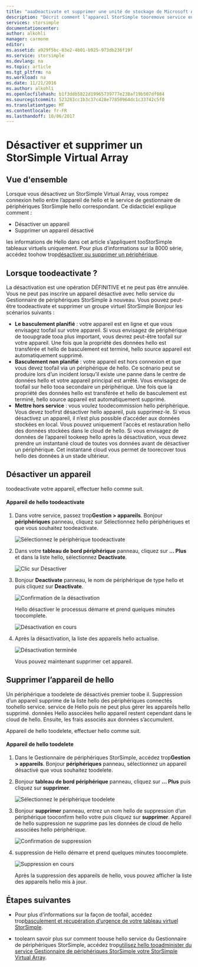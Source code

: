 ```yaml
---
title: "aaaDeactivate et supprimer une unité de stockage de Microsoft Azure StorSimple virtuelle | Documents Microsoft"
description: "Décrit comment l’appareil StorSimple tooremove service en désactiver tout d’abord, puis leur suppression."
services: storsimple
documentationcenter: 
author: alkohli
manager: carmonm
editor: 
ms.assetid: a929f5bc-03e2-4b01-b925-973db236f19f
ms.service: storsimple
ms.devlang: na
ms.topic: article
ms.tgt_pltfrm: na
ms.workload: na
ms.date: 11/21/2016
ms.author: alkohli
ms.openlocfilehash: b1f3ddb5822d19965739777e238af19b507df984
ms.sourcegitcommit: 523283cc1b3c37c428e77850964dc1c33742c5f0
ms.translationtype: MT
ms.contentlocale: fr-FR
ms.lasthandoff: 10/06/2017
---
```

# <a name="deactivate-and-delete-a-storsimple-virtual-array"></a>Désactiver et supprimer un StorSimple Virtual Array

## <a name="overview"></a>Vue d'ensemble

Lorsque vous désactivez un StorSimple Virtual Array, vous rompez connexion hello entre l’appareil de hello et le service de gestionnaire de périphériques StorSimple hello correspondant. Ce didacticiel explique comment :

* Désactiver un appareil 
* Supprimer un appareil désactivé

les informations de Hello dans cet article s’appliquent tooStorSimple tableaux virtuels uniquement. Pour plus d’informations sur la 8000 série, accédez toohow trop[désactiver ou supprimer un périphérique](storsimple-deactivate-and-delete-device.md).

## <a name="when-toodeactivate"></a>Lorsque toodeactivate ?

La désactivation est une opération DÉFINITIVE et ne peut pas être annulée. Vous ne peut pas inscrire un appareil désactivé avec hello service du Gestionnaire de périphériques StorSimple à nouveau. Vous pouvez peut-être toodeactivate et supprimer un groupe virtuel StorSimple Bonjour les scénarios suivants :

* **Le basculement planifié** : votre appareil est en ligne et que vous envisagez toofail sur votre appareil. Si vous envisagez de périphérique de tooupgrade tooa plus important, vous devrez peut-être toofail sur votre appareil. Une fois que la propriété des données hello est transférée et hello de basculement est terminé, hello source appareil est automatiquement supprimé.
* **Basculement non planifié** : votre appareil est hors connexion et que vous devez toofail via un périphérique de hello. Ce scénario peut se produire lors d’un incident lorsqu’il existe une panne dans le centre de données hello et votre appareil principal est arrêté. Vous envisagez de toofail sur hello tooa secondaire un périphérique. Une fois que la propriété des données hello est transférée et hello de basculement est terminé, hello source appareil est automatiquement supprimé.
* **Mettre hors service** : vous voulez toodecommission hello périphérique. Vous devez toofirst désactiver hello appareil, puis supprimez-le. Si vous désactivez un appareil, il n’est plus possible d’accéder aux données stockées en local. Vous pouvez uniquement l’accès et restauration hello des données stockées dans le cloud de hello. Si vous envisagez de données de l’appareil tookeep hello après la désactivation, vous devez prendre un instantané cloud de toutes vos données avant de désactiver un périphérique. Cet instantané cloud vous permet de toorecover tous hello des données à un stade ultérieur.

## <a name="deactivate-a-device"></a>Désactiver un appareil

toodeactivate votre appareil, effectuer hello comme suit.

#### <a name="toodeactivate-hello-device"></a>Appareil de hello toodeactivate

1. Dans votre service, passez trop**Gestion > appareils**. Bonjour **périphériques** panneau, cliquez sur Sélectionnez hello périphériques et que vous souhaitez toodeactivate.
   
    ![Sélectionnez le périphérique toodeactivate](./media/storsimple-virtual-array-deactivate-and-delete-device/deactivate-delete7.png)
2. Dans votre **tableau de bord périphérique** panneau, cliquez sur **... Plus** et dans la liste hello, sélectionnez **Deactivate**.
   
    ![Clic sur Désactiver](./media/storsimple-virtual-array-deactivate-and-delete-device/deactivate-delete8.png)
3. Bonjour **Deactivate** panneau, le nom de périphérique de type hello et puis cliquez sur **Deactivate**. 
   
    ![Confirmation de la désactivation](./media/storsimple-virtual-array-deactivate-and-delete-device/deactivate-delete1.png)
   
    Hello désactiver le processus démarre et prend quelques minutes toocomplete.
   
    ![Désactivation en cours](./media/storsimple-virtual-array-deactivate-and-delete-device/deactivate-delete2.png)
4. Après la désactivation, la liste des appareils hello actualise.
   
    ![Désactivation terminée](./media/storsimple-virtual-array-deactivate-and-delete-device/deactivate-delete3.png)
   
    Vous pouvez maintenant supprimer cet appareil.

## <a name="delete-hello-device"></a>Supprimer l’appareil de hello

Un périphérique a toodelete de désactivés premier toobe il. Suppression d’un appareil supprime de la liste hello des périphériques connectés toohello service. service de Hello puis ne peut plus gérer les appareils hello supprimé. données Hello associées hello appareil restent cependant dans le cloud de hello. Ensuite, les frais associés aux données s’accumulent.

Appareil de hello toodelete, effectuer hello comme suit.

#### <a name="toodelete-hello-device"></a>Appareil de hello toodelete

1. Dans le Gestionnaire de périphériques StorSimple, accédez trop**Gestion > appareils**. Bonjour **périphériques** panneau, sélectionnez un appareil désactivé que vous souhaitez toodelete.
2. Bonjour **tableau de bord périphérique** panneau, cliquez sur **... Plus** puis cliquez sur **supprimer**.
   
   ![Sélectionnez le périphérique toodelete](./media/storsimple-virtual-array-deactivate-and-delete-device/deactivate-delete4.png)
3. Bonjour **supprimer** panneau, entrez un nom hello de suppression d’un périphérique tooconfirm hello votre puis cliquez sur **supprimer**. Appareil de hello suppression ne supprime pas les données de cloud de hello associées hello périphérique. 
   
   ![Confirmation de suppression](./media/storsimple-virtual-array-deactivate-and-delete-device/deactivate-delete5.png) 
4. suppression de Hello démarre et prend quelques minutes toocomplete.
   
   ![Suppression en cours](./media/storsimple-virtual-array-deactivate-and-delete-device/deactivate-delete6.png)
   
    Après la suppression des appareils de hello, vous pouvez afficher la liste des appareils hello mis à jour.

## <a name="next-steps"></a>Étapes suivantes

* Pour plus d’informations sur la façon de toofail, accédez trop[basculement et récupération d’urgence de votre tableau virtuel StorSimple](storsimple-virtual-array-failover-dr.md).

* toolearn savoir plus sur comment toouse hello service du Gestionnaire de périphériques StorSimple, accédez trop[utilisez hello tooadminister du service Gestionnaire de périphériques StorSimple votre StorSimple Virtual Array](storsimple-virtual-array-manager-service-administration.md). 

